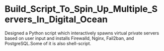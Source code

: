 # Build_Script_To_Spin_Up_Multiple_Servers_In_Digital_Ocean
Designed a Python script which interactively spawns virtual private servers based on user input and installs Firewalld, Nginx, Fail2ban, and PostgreSQL.Some of it is also shell-script.
